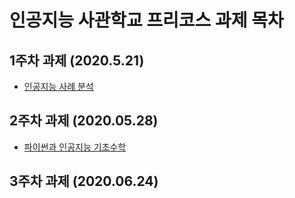 # 인공지능 사관학교 프리코스 과제 목차

## 1주차 과제 (2020.5.21)
 - [인공지능 사례 분석 ](https://github.com/lee-se-young/lalala/blob/master/1%EC%A3%BC%EC%B0%A8%EA%B3%BC%EC%A0%9C.ipynb)
 
## 2주차 과제 (2020.05.28)
- [파이썬과 인공지능 기초수학](https://github.com/lee-se-young/lalala/blob/master/2%EC%A3%BC%EC%B0%A8%EA%B3%BC%EC%A0%9C.ipynb)

## 3주차 과제 (2020.06.24)
